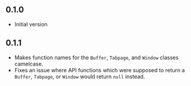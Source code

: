 ## 0.1.0

- Initial version

## 0.1.1

- Makes function names for the `Buffer`, `Tabpage`, and `Window` classes
    camelcase.
- Fixes an issue where API functions which were supposed to return
    a `Buffer`, `Tabpage`, or `Window` would return `null` instead.